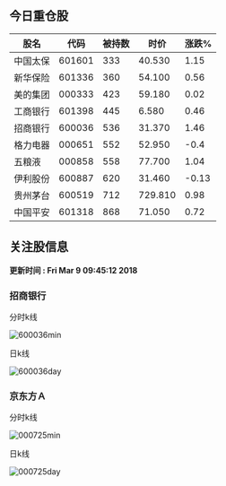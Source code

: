 
## 今日重仓股 

|股名|代码|被持数|时价|涨跌%|
|---|---|---|---|---|
|中国太保|601601|333|40.530|1.15|
|新华保险|601336|360|54.100|0.56|
|美的集团|000333|423|59.180|0.02|
|工商银行|601398|445|6.580|0.46|
|招商银行|600036|536|31.370|1.46|
|格力电器|000651|552|52.950|-0.4|
|五粮液|000858|558|77.700|1.04|
|伊利股份|600887|620|31.460|-0.13|
|贵州茅台|600519|712|729.810|0.98|
|中国平安|601318|868|71.050|0.72|

## 关注股信息
**更新时间 : Fri Mar  9 09:45:12 2018**
### 招商银行 
分时k线

![600036min](http://image.sinajs.cn/newchart/min/n/sh600036.gif)

日k线

![600036day](http://image.sinajs.cn/newchart/daily/n/sh600036.gif)

### 京东方Ａ 
分时k线

![000725min](http://image.sinajs.cn/newchart/min/n/sz000725.gif)

日k线

![000725day](http://image.sinajs.cn/newchart/daily/n/sz000725.gif)
